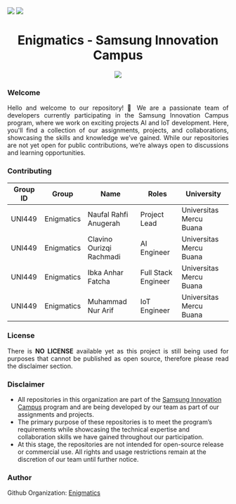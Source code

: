 <div align=justify>
  <img src="https://img.shields.io/badge/Enigmatics-051030?style=for-the-badge"/>
  <img src="https://img.shields.io/badge/markdown-%23000000.svg?style=for-the-badge&logo=markdown&logoColor=white"/>
</div>

<div align=center>
  <h1>Enigmatics - Samsung Innovation Campus</h1>
</div>

<div align=center>
  <img src="https://github.com/user-attachments/assets/dead2972-fdc2-49e0-8d0d-166bade89875"/>
</div>

### Welcome

<p align=justify>
Hello and welcome to our repository! 🚀 We are a passionate team of developers currently participating in the Samsung Innovation Campus program, where we work on exciting projects AI and IoT development. Here, you'll find a collection of our assignments, projects, and collaborations, showcasing the skills and knowledge we’ve gained. While our repositories are not yet open for public contributions, we’re always open to discussions and learning opportunities.
</p>

### Contributing

<div align=center>

| Group ID | Group | Name | Roles | University |
|---|---|---|---|---|
| UNI449 | Enigmatics | Naufal Rahfi Anugerah | Project Lead | Universitas Mercu Buana |
| UNI449 | Enigmatics | Clavino Ourizqi Rachmadi | AI Engineer | Universitas Mercu Buana |
| UNI449 | Enigmatics | Ibka Anhar Fatcha | Full Stack Engineer | Universitas Mercu Buana |
| UNI449 | Enigmatics | Muhammad Nur Arif | IoT Engineer | Universitas Mercu Buana |

</div>

### License

<p align=justify>
There is <b>NO LICENSE</b> available yet as this project is still being used for purposes that cannot be published as open source, therefore please read the disclaimer section.
</p>

### Disclaimer  

- All repositories in this organization are part of the [Samsung Innovation Campus](https://csr.samsung.com/en/main.do) program and are being developed by our team as part of our assignments and projects.  
- The primary purpose of these repositories is to meet the program’s requirements while showcasing the technical expertise and collaboration skills we have gained throughout our participation.  
- At this stage, the repositories are not intended for open-source release or commercial use. All rights and usage restrictions remain at the discretion of our team until further notice.

### Author

Github Organization: [Enigmatics](https://github.com/Enigmatics-SIC)
